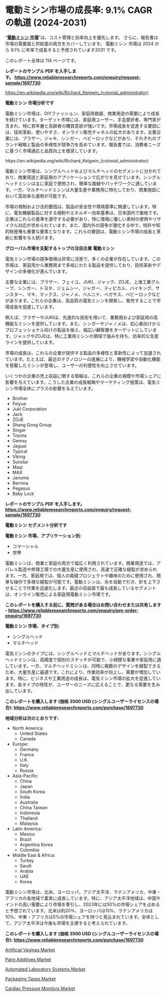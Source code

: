 <p><h1>電動ミシン市場の成長率: 9.1% CAGR の軌道 (2024-2031)</h1></p><p>&ldquo;<strong><a href="https://www.reliableresearchreports.com/electric-sewing-machine-r1697730?utm_campaign=110&utm_medium=9&utm_source=Github&utm_content=ia&utm_term=07112024&utm_id=electric-sewing-machine">電動ミシン 市場</a></strong>&rdquo;は、コスト管理と効率向上を優先します。 さらに、報告書は市場の需要面と供給面の両方をカバーしています。 電動ミシン 市場は 2024 から 9.1% に年率で成長すると予想されています2031 です。</p>
<p>このレポート全体は 114 ページです。</p>
<p><strong>レポートのサンプル PDF を入手します。&nbsp;<a href="https://www.reliableresearchreports.com/enquiry/request-sample/1697730?utm_campaign=110&utm_medium=9&utm_source=Github&utm_content=ia&utm_term=07112024&utm_id=electric-sewing-machine">https://www.reliableresearchreports.com/enquiry/request-sample/1697730</a></strong></p>
<p><a href="https://en.wikipedia.org/wiki/Richard_Keigwin_(colonial_administrator)?utm_campaign=110&utm_medium=9&utm_source=Github&utm_content=ia&utm_term=07112024&utm_id=electric-sewing-machine">https://en.wikipedia.org/wiki/Richard_Keigwin_(colonial_administrator)</a></p>
<p><strong>電動ミシン 市場分析です</strong></p>
<p><p>電動ミシン市場は、DIYファッション、家庭用裁縫、商業用途の需要により成長を続けています。ターゲット市場には、家庭用ユーザー、手芸愛好者、専門家が含まれ、特に若年層と高齢者の購買意欲が強いです。市場成長を促進する要因には、技術革新、使いやすさ、オンライン販売チャネルの拡大があります。主要企業には、ブラザー、ジャキ、シンガー、ベビーロックなどがあり、それぞれのブランド戦略と製品の多様性が競争力を高めています。報告書では、消費者ニーズに基づく市場適応と品質向上を推奨しています。</p></p>
<p>https://en.wikipedia.org/wiki/Richard_Keigwin_(colonial_administrator)</p>
<p><p>電動ミシン市場は、シングルヘッドおよびマルチヘッドのセグメントに分かれており、商業用途と家庭用のアプリケーションで広がりを見せています。シングルヘッドミシンは主に家庭で使用され、簡単な裁縫やパッチワークに適しています。一方、マルチヘッドミシンは大量生産や業務用に特化しており、商業施設において高効率な運用が可能です。</p><p>市場の規制および法的要因は、製品の安全性や環境基準に関連しています。特に、電気機器製品に対する規制やエネルギー効率基準は、日本国内で厳格です。企業はこれらの基準を遵守する必要があり、特に環境に優しい素材の使用やリサイクル対応が求められています。また、国内外の競争が激化する中で、特許や知的財産権も重要な要素となります。これらの要因は、電動ミシン市場の成長と革新に影響を与え続けます。</p></p>
<p><strong>グローバル市場を支配するトップの注目企業 電動ミシン</strong></p>
<p><p>電気ミシン市場の競争環境は非常に活発で、多くの企業が存在しています。この市場は、家庭用から業務用まで多岐にわたる製品を提供しており、技術革新やデザインの多様化が進んでいます。</p><p>主要な企業には、ブラザー、フェイユ、JUKI、ジャック、ZOJE、上海工業グループ、シンガー、トヨタ、ジェムシー、ジャガー、ティピカル、バイキング、サンスター、マキ、マックス、ジャノメ、ベルニナ、ペガサス、ベビーロックなどがあります。これらの企業は、高品質の電気ミシンを開発し、販売することで市場成長を促進しています。</p><p>例えば、ブラザーやJUKIは、先進的な技術を用いて、業務用および家庭用の高機能なミシンを提供しています。また、シンガーやジャノメは、初心者向けからプロフェッショナル向けの製品を揃え、幅広い顧客層をターゲットにしています。ジャックやZOJEは、特に工業用ミシンの領域で強みを持ち、効率的な生産ラインを提供しています。</p><p>市場の成長は、これらの企業が提供する製品の多様性と革新性によって加速されています。たとえば、最近のテクノロジーの進展により、機械学習や自動化機能を搭載したミシンが登場し、ユーザーの利便性を向上させています。</p><p>いくつかの企業の売上収益に関する情報は、これらの企業の規模や市場シェアに影響を与えています。こうした企業の成長戦略やマーケティング施策は、電気ミシン市場全体にプラスの影響を与えています。</p></p>
<p><ul><li>Brother</li><li>Feiyue</li><li>Juki Corporation</li><li>Jack</li><li>ZOJE</li><li>Shang Gong Group</li><li>Singer</li><li>Toyota</li><li>Gemsy</li><li>Jaguar</li><li>Typical</li><li>Viking</li><li>Sunstar</li><li>Maqi</li><li>MAX</li><li>Janome</li><li>Bernina</li><li>Pegasus</li><li>Baby Lock</li></ul></p>
<p><strong>レポートのサンプル PDF を入手します。 <a href="https://www.reliableresearchreports.com/enquiry/request-sample/1697730?utm_campaign=110&utm_medium=9&utm_source=Github&utm_content=ia&utm_term=07112024&utm_id=electric-sewing-machine">https://www.reliableresearchreports.com/enquiry/request-sample/1697730</a></strong></p>
<p><strong>電動ミシン セグメント分析です</strong></p>
<p><strong>電動ミシン 市場、アプリケーション別:</strong></p>
<p><ul><li>コマーシャル</li><li>世帯</li></ul></p>
<p><p>電動ミシンは、商業と家庭の両方で幅広く利用されています。商業用途では、アパレル製造や修理工場での大量生産に使用され、高速で正確な縫製が求められます。一方、家庭用では、個人の裁縫プロジェクトや趣味のために使用され、簡単な操作で多様な縫製が可能です。電動ミシンは、糸を自動で引き、針を上下させることで作業を迅速化します。最近の収益面で最も成長しているセグメントは、オンライン販売による家庭用電動ミシン市場です。</p></p>
<p><strong>このレポートを購入する前に、質問がある場合はお問い合わせまたは共有します - <a href="https://www.reliableresearchreports.com/enquiry/pre-order-enquiry/1697730?utm_campaign=110&utm_medium=9&utm_source=Github&utm_content=ia&utm_term=07112024&utm_id=electric-sewing-machine">https://www.reliableresearchreports.com/enquiry/pre-order-enquiry/1697730</a></strong></p>
<p><strong>電動ミシン 市場、タイプ別:</strong></p>
<p><ul><li>シングルヘッド</li><li>マルチヘッド</li></ul></p>
<p><p>電気ミシンのタイプには、シングルヘッドとマルチヘッドがあります。シングルヘッドミシンは、高精度で個別のステッチが可能で、小規模な事業や家庭用に適しています。一方、マルチヘッドミシンは、同時に複数のデザインを縫製できるため、大量生産に最適です。これにより、作業効率が向上し、需要が増加しています。特に、ビジネスや工業用途の成長は、電気ミシン市場の拡大を促進しています。各タイプの特性が、ユーザーのニーズに応えることで、更なる需要を生み出しています。</p></p>
<p><strong>このレポートを購入します (価格 3500 USD (シングルユーザーライセンスの場合): <a href="https://www.reliableresearchreports.com/purchase/1697730?utm_campaign=110&utm_medium=9&utm_source=Github&utm_content=ia&utm_term=07112024&utm_id=electric-sewing-machine">https://www.reliableresearchreports.com/purchase/1697730</a></strong></p>
<p><strong>地域分析は次のとおりです:</strong></p>
<p><ul>
    <li>
        North America:
        <ul>
            <li>United States</li>
            <li>Canada</li>
        </ul>
    </li>
    <li>
        Europe:
        <ul>
            <li>Germany</li>
            <li>France</li>
            <li>U.K.</li>
            <li>Italy</li>
            <li>Russia</li>
        </ul>
    </li>
    <li>
        Asia-Pacific:
        <ul>
            <li>China</li>
            <li>Japan</li>
            <li>South Korea</li>
            <li>India</li>
            <li>Australia</li>
            <li>China Taiwan</li>
            <li>Indonesia</li>
            <li>Thailand</li>
            <li>Malaysia</li>
        </ul>
    </li>
    <li>
        Latin America:
        <ul>
            <li>Mexico</li>
            <li>Brazil</li>
            <li>Argentina Korea</li>
            <li>Colombia</li>
        </ul>
    </li>
    <li>
        Middle East & Africa:
        <ul>
            <li>Turkey</li>
            <li>Saudi</li>
            <li>Arabia</li>
            <li>UAE</li>
            <li>Korea</li>
        </ul>
    </li>
    </ul></p>
<p><p>電動ミシン市場は、北米、ヨーロッパ、アジア太平洋、ラテンアメリカ、中東・アフリカの各地域で着実に成長しています。特に、アジア太平洋地域は、中国やインドの高い需要により市場を牽引し、2023年には50%の市場シェアを占めると予想されています。北米は約20%、ヨーロッパは15%、ラテンアメリカは10%、中東・アフリカは5%の市場シェアを持つと見込まれています。全体として、アジア太平洋は今後も市場を主導すると考えられています。</p></p>
<p><strong>このレポートを購入します (価格 3500 USD (シングルユーザーライセンスの場合): <a href="https://www.reliableresearchreports.com/purchase/1697730?utm_campaign=110&utm_medium=9&utm_source=Github&utm_content=ia&utm_term=07112024&utm_id=electric-sewing-machine">https://www.reliableresearchreports.com/purchase/1697730</a></strong></p>
<p><p><a href="https://issuu.com/reportprime-2/docs/artificial-vaginas-market-size-2030_f69b3545b4eb9c?utm_campaign=110&utm_medium=9&utm_source=Github&utm_content=ia&utm_term=07112024&utm_id=electric-sewing-machine">Artificial Vaginas Market</a></p><p><a href="https://github.com/kathiestrine5ty/Market-Research-Report-List-1/blob/main/paint-additives-market.md?utm_campaign=110&utm_medium=9&utm_source=Github&utm_content=ia&utm_term=07112024&utm_id=electric-sewing-machine">Paint Additives Market</a></p><p><a href="https://issuu.com/reportprime-2/docs/automated-laboratory-systems-market_1d4c767a4b5565?utm_campaign=110&utm_medium=9&utm_source=Github&utm_content=ia&utm_term=07112024&utm_id=electric-sewing-machine">Automated Laboratory Systems Market</a></p><p><a href="https://github.com/HeatherFernandez476/Market-Research-Report-List-1/blob/main/packaging-tapes-market.md?utm_campaign=110&utm_medium=9&utm_source=Github&utm_content=ia&utm_term=07112024&utm_id=electric-sewing-machine">Packaging Tapes Market</a></p><p><a href="https://issuu.com/reportprime-2/docs/cardiac-pressure-monitors-market-si_5d3a58a661c2ac?utm_campaign=110&utm_medium=9&utm_source=Github&utm_content=ia&utm_term=07112024&utm_id=electric-sewing-machine">Cardiac Pressure Monitors Market</a></p></p>